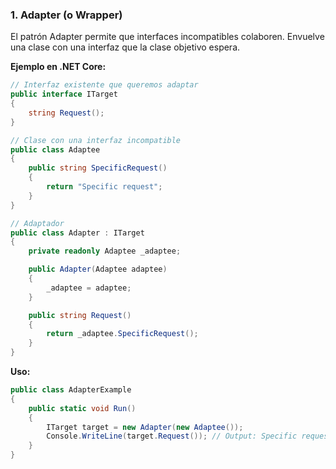### **1. Adapter (o Wrapper)**

El patrón Adapter permite que interfaces incompatibles colaboren. Envuelve una clase con una interfaz que la clase objetivo espera.

**Ejemplo en .NET Core:**

```csharp
// Interfaz existente que queremos adaptar
public interface ITarget
{
    string Request();
}

// Clase con una interfaz incompatible
public class Adaptee
{
    public string SpecificRequest()
    {
        return "Specific request";
    }
}

// Adaptador
public class Adapter : ITarget
{
    private readonly Adaptee _adaptee;

    public Adapter(Adaptee adaptee)
    {
        _adaptee = adaptee;
    }

    public string Request()
    {
        return _adaptee.SpecificRequest();
    }
}
```

**Uso:**

```csharp
public class AdapterExample
{
    public static void Run()
    {
        ITarget target = new Adapter(new Adaptee());
        Console.WriteLine(target.Request()); // Output: Specific request
    }
}
```